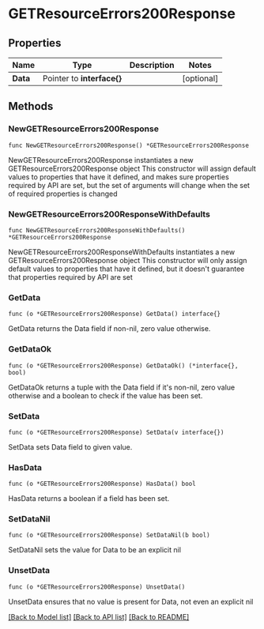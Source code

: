 # GETResourceErrors200Response

## Properties

Name | Type | Description | Notes
------------ | ------------- | ------------- | -------------
**Data** | Pointer to **interface{}** |  | [optional] 

## Methods

### NewGETResourceErrors200Response

`func NewGETResourceErrors200Response() *GETResourceErrors200Response`

NewGETResourceErrors200Response instantiates a new GETResourceErrors200Response object
This constructor will assign default values to properties that have it defined,
and makes sure properties required by API are set, but the set of arguments
will change when the set of required properties is changed

### NewGETResourceErrors200ResponseWithDefaults

`func NewGETResourceErrors200ResponseWithDefaults() *GETResourceErrors200Response`

NewGETResourceErrors200ResponseWithDefaults instantiates a new GETResourceErrors200Response object
This constructor will only assign default values to properties that have it defined,
but it doesn't guarantee that properties required by API are set

### GetData

`func (o *GETResourceErrors200Response) GetData() interface{}`

GetData returns the Data field if non-nil, zero value otherwise.

### GetDataOk

`func (o *GETResourceErrors200Response) GetDataOk() (*interface{}, bool)`

GetDataOk returns a tuple with the Data field if it's non-nil, zero value otherwise
and a boolean to check if the value has been set.

### SetData

`func (o *GETResourceErrors200Response) SetData(v interface{})`

SetData sets Data field to given value.

### HasData

`func (o *GETResourceErrors200Response) HasData() bool`

HasData returns a boolean if a field has been set.

### SetDataNil

`func (o *GETResourceErrors200Response) SetDataNil(b bool)`

 SetDataNil sets the value for Data to be an explicit nil

### UnsetData
`func (o *GETResourceErrors200Response) UnsetData()`

UnsetData ensures that no value is present for Data, not even an explicit nil

[[Back to Model list]](../README.md#documentation-for-models) [[Back to API list]](../README.md#documentation-for-api-endpoints) [[Back to README]](../README.md)


